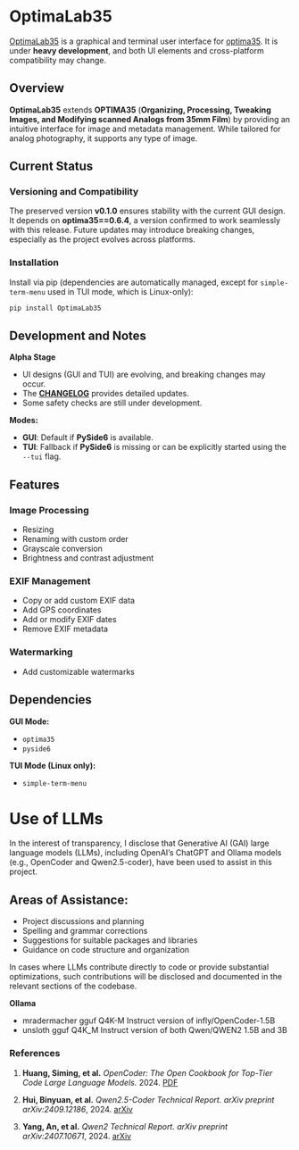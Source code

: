 # **OptimaLab35**
[OptimaLab35](https://gitlab.com/CodeByMrFinchum/OptimaLab35) is a graphical and terminal user interface for [optima35](https://gitlab.com/CodeByMrFinchum/optima35). It is under **heavy development**, and both UI elements and cross-platform compatibility may change.


## **Overview**

**OptimaLab35** extends **OPTIMA35** (**Organizing, Processing, Tweaking Images, and Modifying scanned Analogs from 35mm Film**) by providing an intuitive interface for image and metadata management. While tailored for analog photography, it supports any type of image.


## **Current Status**

### **Versioning and Compatibility**

The preserved version **v0.1.0** ensures stability with the current GUI design. It depends on **optima35==0.6.4**, a version confirmed to work seamlessly with this release. Future updates may introduce breaking changes, especially as the project evolves across platforms.

### **Installation**

Install via pip (dependencies are automatically managed, except for `simple-term-menu` used in TUI mode, which is Linux-only):
```bash
pip install OptimaLab35
```


## **Development and Notes**

**Alpha Stage**
- UI designs (GUI and TUI) are evolving, and breaking changes may occur.
- The [**CHANGELOG**](https://gitlab.com/CodeByMrFinchum/OptimaLab35/-/blob/main/CHANGELOG.md) provides detailed updates.
- Some safety checks are still under development.

**Modes:**
- **GUI**: Default if **PySide6** is available.
- **TUI**: Fallback if **PySide6** is missing or can be explicitly started using the `--tui` flag.

## **Features**

### **Image Processing**
- Resizing
- Renaming with custom order
- Grayscale conversion
- Brightness and contrast adjustment

### **EXIF Management**
- Copy or add custom EXIF data
- Add GPS coordinates
- Add or modify EXIF dates
- Remove EXIF metadata

### **Watermarking**
- Add customizable watermarks

## **Dependencies**

**GUI Mode:**
- `optima35`
- `pyside6`

**TUI Mode (Linux only):**
- `simple-term-menu`

# Use of LLMs
In the interest of transparency, I disclose that Generative AI (GAI) large language models (LLMs), including OpenAI’s ChatGPT and Ollama models (e.g., OpenCoder and Qwen2.5-coder), have been used to assist in this project.

## Areas of Assistance:
- Project discussions and planning
- Spelling and grammar corrections
- Suggestions for suitable packages and libraries
- Guidance on code structure and organization

In cases where LLMs contribute directly to code or provide substantial optimizations, such contributions will be disclosed and documented in the relevant sections of the codebase.

**Ollama**
- mradermacher gguf Q4K-M Instruct version of infly/OpenCoder-1.5B
- unsloth gguf Q4K_M Instruct version of both Qwen/QWEN2 1.5B and 3B

### References
1. **Huang, Siming, et al.**
   *OpenCoder: The Open Cookbook for Top-Tier Code Large Language Models.*
   2024. [PDF](https://arxiv.org/pdf/2411.04905)

2. **Hui, Binyuan, et al.**
   *Qwen2.5-Coder Technical Report.*
   *arXiv preprint arXiv:2409.12186*, 2024. [arXiv](https://arxiv.org/abs/2409.12186)

3. **Yang, An, et al.**
   *Qwen2 Technical Report.*
   *arXiv preprint arXiv:2407.10671*, 2024. [arXiv](https://arxiv.org/abs/2407.10671)

